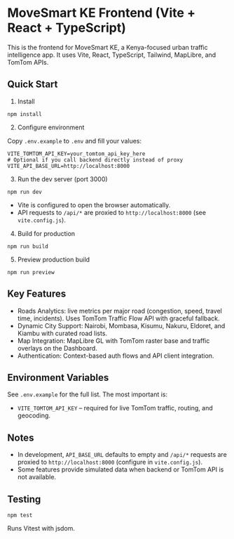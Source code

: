 # MoveSmart KE Frontend (Vite + React + TypeScript)

This is the frontend for MoveSmart KE, a Kenya-focused urban traffic intelligence app. It uses Vite, React, TypeScript, Tailwind, MapLibre, and TomTom APIs.

## Quick Start

1) Install

```
npm install
```

2) Configure environment

Copy `.env.example` to `.env` and fill your values:

```
VITE_TOMTOM_API_KEY=your_tomtom_api_key_here
# Optional if you call backend directly instead of proxy
VITE_API_BASE_URL=http://localhost:8000
```

3) Run the dev server (port 3000)

```
npm run dev
```

- Vite is configured to open the browser automatically.
- API requests to `/api/*` are proxied to `http://localhost:8000` (see `vite.config.js`).

4) Build for production

```
npm run build
```

5) Preview production build

```
npm run preview
```

## Key Features
- Roads Analytics: live metrics per major road (congestion, speed, travel time, incidents). Uses TomTom Traffic Flow API with graceful fallback.
- Dynamic City Support: Nairobi, Mombasa, Kisumu, Nakuru, Eldoret, and Kiambu with curated road lists.
- Map Integration: MapLibre GL with TomTom raster base and traffic overlays on the Dashboard.
- Authentication: Context-based auth flows and API client integration.

## Environment Variables
See `.env.example` for the full list. The most important is:
- `VITE_TOMTOM_API_KEY` – required for live TomTom traffic, routing, and geocoding.

## Notes
- In development, `API_BASE_URL` defaults to empty and `/api/*` requests are proxied to `http://localhost:8000` (configure in `vite.config.js`).
- Some features provide simulated data when backend or TomTom API is not available.

## Testing
```
npm test
```
Runs Vitest with jsdom.
